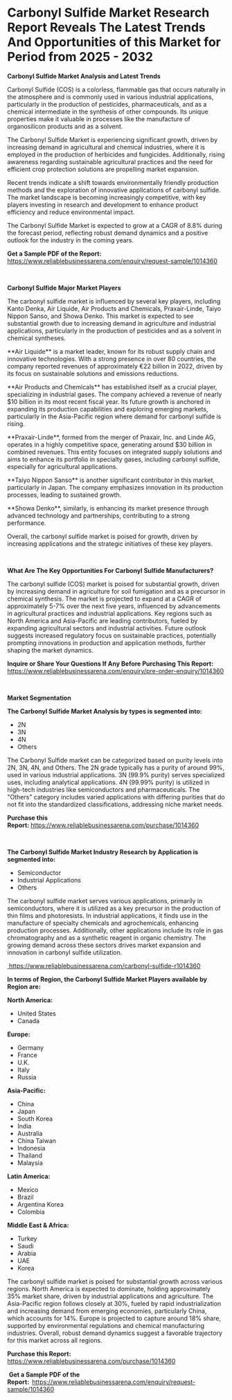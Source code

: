 <p><h1>Carbonyl Sulfide Market Research Report Reveals The Latest Trends And Opportunities of this Market for Period from 2025 - 2032</h1></p><p><strong>Carbonyl Sulfide Market Analysis and Latest Trends</strong></p>
<p><p>Carbonyl Sulfide (COS) is a colorless, flammable gas that occurs naturally in the atmosphere and is commonly used in various industrial applications, particularly in the production of pesticides, pharmaceuticals, and as a chemical intermediate in the synthesis of other compounds. Its unique properties make it valuable in processes like the manufacture of organosilicon products and as a solvent.</p><p>The Carbonyl Sulfide Market is experiencing significant growth, driven by increasing demand in agricultural and chemical industries, where it is employed in the production of herbicides and fungicides. Additionally, rising awareness regarding sustainable agricultural practices and the need for efficient crop protection solutions are propelling market expansion.</p><p>Recent trends indicate a shift towards environmentally friendly production methods and the exploration of innovative applications of carbonyl sulfide. The market landscape is becoming increasingly competitive, with key players investing in research and development to enhance product efficiency and reduce environmental impact.</p><p>The Carbonyl Sulfide Market is expected to grow at a CAGR of 8.8% during the forecast period, reflecting robust demand dynamics and a positive outlook for the industry in the coming years.</p></p>
<p><strong>Get a Sample PDF of the Report:&nbsp;</strong> <a href="https://www.reliablebusinessarena.com/enquiry/request-sample/1014360?utm_campaign=3313&utm_medium=2&utm_source=Github&utm_content=ia&utm_term=17042025&utm_id=carbonyl-sulfide">https://www.reliablebusinessarena.com/enquiry/request-sample/1014360</a></p>
<p>&nbsp;</p>
<p><strong>Carbonyl Sulfide Major Market Players</strong></p>
<p><p>The carbonyl sulfide market is influenced by several key players, including Kanto Denka, Air Liquide, Air Products and Chemicals, Praxair-Linde, Taiyo Nippon Sanso, and Showa Denko. This market is expected to see substantial growth due to increasing demand in agriculture and industrial applications, particularly in the production of pesticides and as a solvent in chemical syntheses.</p><p>**Air Liquide** is a market leader, known for its robust supply chain and innovative technologies. With a strong presence in over 80 countries, the company reported revenues of approximately €22 billion in 2022, driven by its focus on sustainable solutions and emissions reductions.</p><p>**Air Products and Chemicals** has established itself as a crucial player, specializing in industrial gases. The company achieved a revenue of nearly $10 billion in its most recent fiscal year. Its future growth is anchored in expanding its production capabilities and exploring emerging markets, particularly in the Asia-Pacific region where demand for carbonyl sulfide is rising.</p><p>**Praxair-Linde**, formed from the merger of Praxair, Inc. and Linde AG, operates in a highly competitive space, generating around $30 billion in combined revenues. This entity focuses on integrated supply solutions and aims to enhance its portfolio in specialty gases, including carbonyl sulfide, especially for agricultural applications.</p><p>**Taiyo Nippon Sanso** is another significant contributor in this market, particularly in Japan. The company emphasizes innovation in its production processes, leading to sustained growth. </p><p>**Showa Denko**, similarly, is enhancing its market presence through advanced technology and partnerships, contributing to a strong performance. </p><p>Overall, the carbonyl sulfide market is poised for growth, driven by increasing applications and the strategic initiatives of these key players.</p></p>
<p>&nbsp;</p>
<p><strong>What Are The Key Opportunities For Carbonyl Sulfide Manufacturers?</strong></p>
<p><p>The carbonyl sulfide (COS) market is poised for substantial growth, driven by increasing demand in agriculture for soil fumigation and as a precursor in chemical synthesis. The market is projected to expand at a CAGR of approximately 5-7% over the next five years, influenced by advancements in agricultural practices and industrial applications. Key regions such as North America and Asia-Pacific are leading contributors, fueled by expanding agricultural sectors and industrial activities. Future outlook suggests increased regulatory focus on sustainable practices, potentially prompting innovations in production and application methods, further shaping the market dynamics.</p></p>
<p><strong>Inquire or Share Your Questions If Any Before Purchasing This Report:</strong> <a href="https://www.reliablebusinessarena.com/enquiry/pre-order-enquiry/1014360?utm_campaign=3313&utm_medium=2&utm_source=Github&utm_content=ia&utm_term=17042025&utm_id=carbonyl-sulfide">https://www.reliablebusinessarena.com/enquiry/pre-order-enquiry/1014360</a></p>
<p>&nbsp;</p>
<p><strong>Market Segmentation</strong></p>
<p><strong>The Carbonyl Sulfide Market Analysis by types is segmented into:</strong></p>
<p><ul><li>2N</li><li>3N</li><li>4N</li><li>Others</li></ul></p>
<p><p>The Carbonyl Sulfide market can be categorized based on purity levels into 2N, 3N, 4N, and Others. The 2N grade typically has a purity of around 99%, used in various industrial applications. 3N (99.9% purity) serves specialized uses, including analytical applications. 4N (99.99% purity) is utilized in high-tech industries like semiconductors and pharmaceuticals. The "Others" category includes varied applications with differing purities that do not fit into the standardized classifications, addressing niche market needs.</p></p>
<p><strong>Purchase this Report:&nbsp;</strong><a href="https://www.reliablebusinessarena.com/purchase/1014360?utm_campaign=3313&utm_medium=2&utm_source=Github&utm_content=ia&utm_term=17042025&utm_id=carbonyl-sulfide">https://www.reliablebusinessarena.com/purchase/1014360</a></p>
<p>&nbsp;</p>
<p><strong>The Carbonyl Sulfide Market Industry Research by Application is segmented into:</strong></p>
<p><ul><li>Semiconductor</li><li>Industrial Applications</li><li>Others</li></ul></p>
<p><p>The carbonyl sulfide market serves various applications, primarily in semiconductors, where it is utilized as a key precursor in the production of thin films and photoresists. In industrial applications, it finds use in the manufacture of specialty chemicals and agrochemicals, enhancing production processes. Additionally, other applications include its role in gas chromatography and as a synthetic reagent in organic chemistry. The growing demand across these sectors drives market expansion and innovation in carbonyl sulfide utilization.</p></p>
<p><a href="https://www.reliablebusinessarena.com/carbonyl-sulfide-r1014360?utm_campaign=3313&utm_medium=2&utm_source=Github&utm_content=ia&utm_term=17042025&utm_id=carbonyl-sulfide">&nbsp;https://www.reliablebusinessarena.com/carbonyl-sulfide-r1014360</a></p>
<p><strong>In terms of Region, the Carbonyl Sulfide Market Players available by Region are:</strong></p>
<p>
    <p> <strong> North America: </strong>
        <ul>
            <li>United States</li>
            <li>Canada</li>
        </ul>
        </p> 
    <p> <strong> Europe: </strong>
        <ul>
            <li>Germany</li>
            <li>France</li>
            <li>U.K.</li>
            <li>Italy</li>
            <li>Russia</li>
        </ul>
        </p> 
    <p> <strong> Asia-Pacific: </strong>
        <ul>
            <li>China</li>
            <li>Japan</li>
            <li>South Korea</li>
            <li>India</li>
            <li>Australia</li>
            <li>China Taiwan</li>
            <li>Indonesia</li>
            <li>Thailand</li>
            <li>Malaysia</li>
        </ul>
        </p> 
    <p> <strong> Latin America: </strong>
        <ul>
            <li>Mexico</li>
            <li>Brazil</li>
            <li>Argentina Korea</li>
            <li>Colombia</li>
        </ul>
        </p> 
    <p> <strong> Middle East & Africa: </strong>
        <ul>
            <li>Turkey</li>
            <li>Saudi</li>
            <li>Arabia</li>
            <li>UAE</li>
            <li>Korea</li>
        </ul>
    </p>
    </p>
<p><p>The carbonyl sulfide market is poised for substantial growth across various regions. North America is expected to dominate, holding approximately 35% market share, driven by industrial applications and agriculture. The Asia-Pacific region follows closely at 30%, fueled by rapid industrialization and increasing demand from emerging economies, particularly China, which accounts for 14%. Europe is projected to capture around 18% share, supported by environmental regulations and chemical manufacturing industries. Overall, robust demand dynamics suggest a favorable trajectory for this market across all regions.</p></p>
<p><strong>Purchase this Report: </strong><a href="https://www.reliablebusinessarena.com/purchase/1014360?utm_campaign=3313&utm_medium=2&utm_source=Github&utm_content=ia&utm_term=17042025&utm_id=carbonyl-sulfide">https://www.reliablebusinessarena.com/purchase/1014360</a></p>
<p>&nbsp;<strong>Get a Sample PDF of the Report:&nbsp;&nbsp;</strong><a href="https://www.reliablebusinessarena.com/enquiry/request-sample/1014360?utm_campaign=3313&utm_medium=2&utm_source=Github&utm_content=ia&utm_term=17042025&utm_id=carbonyl-sulfide">https://www.reliablebusinessarena.com/enquiry/request-sample/1014360</a></p>
<p><strong></strong></p>
<p><p></p><p></p><p></p></p>